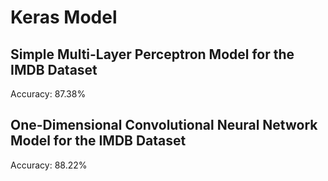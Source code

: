 # Keras Model

## Simple Multi-Layer Perceptron Model for the IMDB Dataset
Accuracy: 87.38%

## One-Dimensional Convolutional Neural Network Model for the IMDB Dataset
Accuracy: 88.22%
